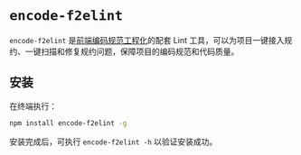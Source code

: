 # `encode-f2elint`

`encode-f2elint` 是[前端编码规范工程化](https://github.com/litterbell/f2e-encode-spec)的配套 Lint 工具，可以为项目一键接入规约、一键扫描和修复规约问题，保障项目的编码规范和代码质量。


## 安装

在终端执行：

```bash
npm install encode-f2elint -g
```

安装完成后，可执行 `encode-f2elint -h` 以验证安装成功。